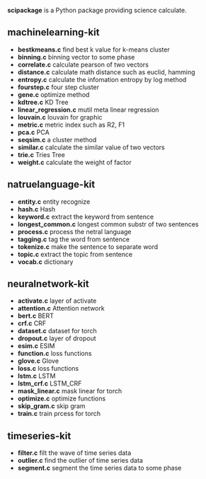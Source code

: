 ﻿**scipackage** is a Python package providing science calculate.

## machinelearning-kit
  - **bestkmeans.c**
    find best k value for k-means cluster
  - **binning.c**
    binning vector to some phase
  - **correlate.c**
    calculate pearson of two vectors
  - **distance.c**
    calculate math distance such as euclid, hamming
  - **entropy.c**
    calculate the infomation entropy by log method
  - **fourstep.c**
    four step cluster
  - **gene.c**
    optimize method
  - **kdtree.c**
    KD Tree
  - **linear_regression.c**
    mutil meta linear regression
  - **louvain.c**
    louvain for graphic
  - **metric.c**
    metric index such as R2, F1
  - **pca.c**
    PCA
  - **seqsim.c**
    a cluster method
  - **similar.c**
    calculate the similar value of two vectors
  - **trie.c**
    Tries Tree
  - **weight.c**
    calculate the weight of factor

## natruelanguage-kit
  - **entity.c**
    entity recognize
  - **hash.c**
    Hash
  - **keyword.c**
    extract the keyword from sentence
  - **longest_common.c**
    longest common substr of two sentences
  - **process.c**
    process the netral language
  - **tagging.c**
    tag the word from sentence
  - **tokenize.c**
    make the sentence to separate word
  - **topic.c**
    extract the topic from sentence
  - **vocab.c**
    dictionary

## neuralnetwork-kit
  - **activate.c**
    layer of activate
  - **attention.c**
    Attention network
  - **bert.c**
    BERT
  - **crf.c**
    CRF
  - **dataset.c**
    dataset for torch
  - **dropout.c**
    layer of dropout
  - **esim.c**
    ESIM
  - **function.c**
    loss functions
  - **glove.c**
    Glove
  - **loss.c**
    loss functions
  - **lstm.c**
    LSTM
  - **lstm_crf.c**
    LSTM_CRF
  - **mask_linear.c**
    mask linear for torch
  - **optimize.c**
    optimize functions
  - **skip_gram.c**
    skip gram
  - **train.c**
    train prcess for torch

## timeseries-kit
  - **filter.c**
    filt the wave of time series data
  - **outlier.c**
    find the outlier of time series data
  - **segment.c**
    segment the time series data to some phase

